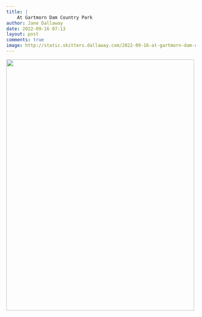 ```yaml
---
title: |
    At Gartmorn Dam Country Park
author: Jane Dallaway
date: 2022-09-16 07:13
layout: post
comments: true
image: http://static.skitters.dallaway.com/2022-09-16-at-gartmorn-dam-country-park-fullsize-0.jpeg
---
```


<a href="http://static.skitters.dallaway.com/2022-09-16-at-gartmorn-dam-country-park-fullsize-0.jpeg"><img src="http://static.skitters.dallaway.com/2022-09-16-at-gartmorn-dam-country-park-thumb-0.jpeg" width="500" height="667"></a>



